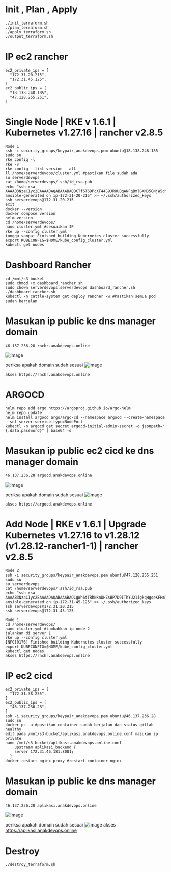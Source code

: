 # Init , Plan , Apply

```
./init_terraform.sh
./plan_terraform.sh
./apply_terraform.sh
./output_terraform.sh
```


# IP ec2 rancher

```
ec2_private_ips = [
  "172.31.20.215",
  "172.31.45.125",
]
ec2_public_ips = [
  "18.138.248.185",
  "47.128.255.251",
]
```



# Single Node | RKE v 1.6.1 | Kubernetes v1.27.16 | rancher v2.8.5

```
Node 1
ssh -i security_groups/keypair_anakdevops.pem ubuntu@18.138.248.185
sudo su
rke config -l
rke -v
rke config --list-version --all
ll /home/serverdevops/cluster.yml #pastikan file sudah ada
su serverdevops
cat /home/serverdevops/.ssh/id_rsa.pub
echo "ssh-rsa AAAAB3NzaC1yc2EAAAADAQABAAABAQDCTf6T6DPcXF44S9JRHUBqANFqBmlGXMJ5GNjW5dN9fxvR3tNUkYisp1J7bTOny10EAKs2GPog8fCiI1JRJnn4wuWhFfTsBWWPOG+7p6bEM2JPq+G2qVCJirLxcft0e5lud7+P6+D3T7i8B4xxDNpqjcuYshfZYKQGd3qoU5EmLStCgKSq1QwWrXjeTsbNYMTE79OVObxHW+++3XUla9ClEy2QfimT8fhzdvQqV516fXE4zR7l2Zt8fKGlV0xIlRnH5E9YJGaWcjWwWU2mgDqetuRUDXhPTiNgkyO6biyRCul6wIAhMTcHstZgUUWAT0HtYuEoaoQP6LnLVytuZtRb ansible-generated on ip-172-31-20-215" >> ~/.ssh/authorized_keys
ssh serverdevops@172.31.20.215
exit
docker --version
docker compose version
helm version
cd /home/serverdevops/
nano cluster.yml #sesuaikan IP
rke up --config cluster.yml
tunggu sampai Finished building Kubernetes cluster successfully
export KUBECONFIG=$HOME/kube_config_cluster.yml
kubectl get nodes
```

# Dashboard Rancher

```
cd /mnt/s3-bucket
sudo chmod +x dashboard_rancher.sh
sudo chown serverdevops:serverdevops dashboard_rancher.sh
./dashboard_rancher.sh
kubectl -n cattle-system get deploy rancher -w #Pastikan semua pod sudah berjalan
```

# Masukan ip public ke dns manager domain

```
46.137.236.28 rnchr.anakdevops.online
```

![image](dnsmanager.png)

periksa apakah domain sudah sesuai
![image](dnspro.png)

```
akses https://rnchr.anakdevops.online
```

# ARGOCD


```
helm repo add argo https://argoproj.github.io/argo-helm
helm repo update
helm install argocd argo/argo-cd --namespace argocd --create-namespace --set server.service.type=NodePort
kubectl -n argocd get secret argocd-initial-admin-secret -o jsonpath="{.data.password}" | base64 -d
```

# Masukan ip public ec2 cicd ke dns manager domain

```
46.137.236.28 argocd.anakdevops.online
```

![image](dnsmanager.png)

periksa apakah domain sudah sesuai
![image](dnspro.png)

```
akses https://argocd.anakdevops.online
```

# Add Node | RKE v 1.6.1 | Upgrade Kubernetes v1.27.16 to v1.28.12 (v1.28.12-rancher1-1) | rancher v2.8.5


```
Node 2
ssh -i security_groups/keypair_anakdevops.pem ubuntu@47.128.255.251
sudo su
su serverdevops
cat /home/serverdevops/.ssh/id_rsa.pub
echo "ssh-rsa AAAAB3NzaC1yc2EAAAADAQABAAABAQCgWh6tTRhNknDHZsBP7D9IThYU21igkqHgqeKFHmTJn3ua3VDg73GudNFgH3bC4xhaliT1AwIOaQlrvYTtwdQvnZlMethqMGOObFpvLjfOttt7UKfH71xCDpAswIrCDEvUXyBDo5/p5RkqRecUZw4WDuxtKABCqzuguxCAWRMexizNmr4h7nliFe1u/1ViASNTRrdTHppQbAjEZGhJjfTx+nkQbcImMbUGcTu1uhOQvp/0Hnn74D1DKANl0EepbC5TiFnlmvgS1mvrSaU9MdVV4Itb05EfLTRVdXHN85ipPnx0KuLtAxUy9M0FiB/vw60kOwAaR3kH3UnSj8LX42QB ansible-generated on ip-172-31-45-125" >> ~/.ssh/authorized_keys
ssh serverdevops@172.31.20.215
ssh serverdevops@172.31.45.125
```

```
Node 1
cd /home/serverdevops/
nano cluster.yml #tambahkan ip node 2
jalankan di server 1
rke up --config cluster.yml
INFO[0176] Finished building Kubernetes cluster successfully
export KUBECONFIG=$HOME/kube_config_cluster.yml
kubectl get nodes
akses https://rnchr.anakdevops.online
```


# IP ec2 cicd

```
ec2_private_ips = [
  "172.31.38.235",
]
ec2_public_ips = [
  "46.137.236.28",
]
ssh -i security_groups/keypair_anakdevops.pem ubuntu@46.137.236.28
sudo su
docker ps -a #pastikan container sudah berjalan dan status gitlab healthy
edit pada /mnt/s3-bucket/aplikasi.anakdevops.online.conf masukan ip private
nano /mnt/s3-bucket/aplikasi.anakdevops.online.conf
    upstream aplikasi_backend {
    server 172.31.46.181:8081;
  } 
docker restart nginx-proxy #restart container nginx
```

# Masukan ip public ke dns manager domain

```
46.137.236.28 aplikasi.anakdevops.online
```
![image](dnsmanager.png)

periksa apakah domain sudah sesuai
![image](dnspro.png)
akses https://aplikasi.anakdevops.online




# Destroy

```
./destroy_terraform.sh
```